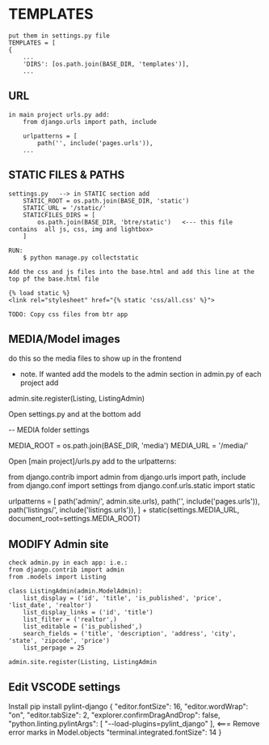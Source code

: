 # TEMPLATES

    put them in settings.py file
    TEMPLATES = [
    {
        ...
        'DIRS': [os.path.join(BASE_DIR, 'templates')],
        ...

## URL

    in main project urls.py add:
        from django.urls import path, include

        urlpatterns = [
            path('', include('pages.urls')),
        ...

## STATIC FILES & PATHS

    settings.py   --> in STATIC section add
        STATIC_ROOT = os.path.join(BASE_DIR, 'static')
        STATIC_URL = '/static/'
        STATICFILES_DIRS = [
            os.path.join(BASE_DIR, 'btre/static')   <--- this file contains  all js, css, img and lightbox>
        ]

    RUN:
        $ python manage.py collectstatic

    Add the css and js files into the base.html and add this line at the top pf the base.html file

    {% load static %}
    <link rel="stylesheet" href="{% static 'css/all.css' %}">

    TODO: Copy css files from btr app

## MEDIA/Model images

do this so the media files to show up in the frontend

* note. If wanted add the models to the admin section
in admin.py of each project add

admin.site.register(Listing, ListingAdmin)


Open settings.py and at the bottom add

-- MEDIA folder settings

MEDIA_ROOT = os.path.join(BASE_DIR, 'media')
MEDIA_URL = '/media/'

Open [main project]/urls.py add to the urlpatterns:

from django.contrib import admin
from django.urls import path, include
from django.conf import settings
from django.conf.urls.static import static

urlpatterns = [
    path('admin/', admin.site.urls),
    path('', include('pages.urls')),
    path('listings/', include('listings.urls')),
] + static(settings.MEDIA_URL, document_root=settings.MEDIA_ROOT)

## MODIFY Admin site

    check admin.py in each app: i.e.:
    from django.contrib import admin
    from .models import Listing

    class ListingAdmin(admin.ModelAdmin):
        list_display = ('id', 'title', 'is_published', 'price', 'list_date', 'realtor')
        list_display_links = ('id', 'title')
        list_filter = ('realtor',)
        list_editable = ('is_published',)
        search_fields = ('title', 'description', 'address', 'city', 'state', 'zipcode', 'price')
        list_perpage = 25

    admin.site.register(Listing, ListingAdmin

## Edit VSCODE settings
Install pip install pylint-django
{
    "editor.fontSize": 16,
    "editor.wordWrap": "on",
    "editor.tabSize": 2,
    "explorer.confirmDragAndDrop": false,
    "python.linting.pylintArgs": [
        "--load-plugins=pylint_django"
    ],   <=== Remove error marks in Model.objects
    "terminal.integrated.fontSize": 14
}